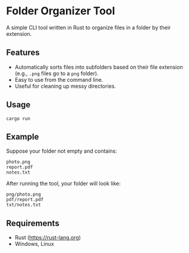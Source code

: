 # Folder Organizer Tool

A simple CLI tool written in Rust to organize files in a folder by their extension.

## Features
- Automatically sorts files into subfolders based on their file extension (e.g., `.png` files go to a `png` folder).
- Easy to use from the command line.
- Useful for cleaning up messy directories.

## Usage
```
cargo run
```

## Example
Suppose your folder not empty and contains:
```
photo.png
report.pdf
notes.txt
```
After running the tool, your folder will look like:
```
png/photo.png
pdf/report.pdf
txt/notes.txt
```

## Requirements
- Rust (https://rust-lang.org)
- Windows, Linux
